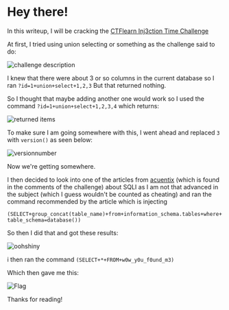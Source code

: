 # Hey there!

In this writeup, I will be cracking the [CTFlearn Inj3ction Time Challenge](https://ctflearn.com/challenge/149)

At first, I tried using union selecting or something as the challenge said to do:

![challenge description](https://github.com/user-attachments/assets/a573d128-e861-4d84-ae69-7a25663d6660)

I knew that there were about 3 or so columns in the current database so I ran `?id=1+union+select+1,2,3` But that returned nothing.

So I thought that maybe adding another one would work so I used the command `?id=1+union+select+1,2,3,4` which returns:

![returned items](https://github.com/user-attachments/assets/a0f85876-a145-4f82-a8b4-d4c126b3e987)

To make sure I am going somewhere with this, I went ahead and replaced `3` with `version()` as seen below:

![versionnumber](https://github.com/user-attachments/assets/f1853cd1-71f1-4f98-8bd0-6e12ddea5dfe)

Now we're getting somewhere.

I then decided to look into one of the articles from [acuentix](https://www.acunetix.com/blog/articles/exploiting-sql-injection-example/) (which is found in the comments of the challenge) about SQLI as I am not that advanced in the subject (which I guess wouldn't be counted as cheating) and ran the command recommended by the article which is injecting

`(SELECT+group_concat(table_name)+from+information_schema.tables+where+table_schema=database())`

So then I did that and got these results:

![oohshiny](https://github.com/user-attachments/assets/e51b4bf9-2bb3-42ee-9cf8-4b24536b6db9)



i then ran the command `(SELECT+*+FROM+w0w_y0u_f0und_m3)`

Which then gave me this:

![Flag](https://github.com/user-attachments/assets/120ccf69-ff21-4d84-8705-97ec6a1bda29)

Thanks for reading!


